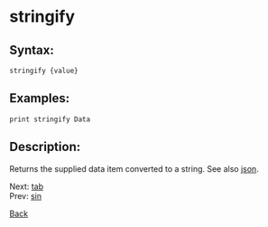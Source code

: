 # stringify

## Syntax:
`stringify {value}`

## Examples:
`print stringify Data`

## Description:
Returns the supplied data item converted to a string. See also [json](json.md).

Next: [tab](tab.md)  
Prev: [sin](sin.md)

[Back](../../README.md)
